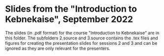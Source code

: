 # Slides from the "Introduction to Kebnekaise", September 2022

The slides (in .pdf format) for the course "Introduction to Kebnekaise" are in this folder. The subfolders 2.source and 3.source contains the .tex files and figures for creating the presentation slides for sessions 2 and 3 and can be ignored as they are only relevant for the presenters. 


